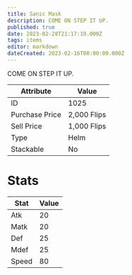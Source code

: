 ```yaml
---
title: Sanic Mask
description: COME ON STEP IT UP.
published: true
date: 2023-02-28T21:17:19.000Z
tags: items
editor: markdown
dateCreated: 2023-02-16T00:00:00.000Z
---
```


COME ON STEP IT UP.

|Attribute|Value|
|-|-|
|ID|1025|
|Purchase Price|2,000 Flips|
|Sell Price|1,000 Flips|
|Type|Helm|
|Stackable|No|

# Stats
|Stat|Value|
|-|-|
|Atk|20|
|Matk|20|
|Def|25|
|Mdef|25|
|Speed|80|
